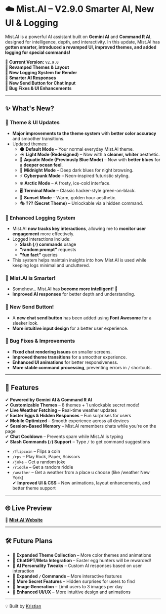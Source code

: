 # ☁️ Mist.AI – V2.9.0 Smarter AI, New UI & Logging  

Mist.AI is a powerful AI assistant built on **Gemini AI** and **Command R AI**, designed for intelligence, depth, and interactivity. In this update, Mist.AI has **gotten smarter, introduced a revamped UI, improved themes, and added logging for special commands!**  

🚀 **Current Version:** `V2.9.0`  
🎨 **Revamped Themes & Layout**  
📜 **New Logging System for Render**  
🧠 **Smarter AI Responses**  
🔘 **New Send Button for Chat Input**  
🔧 **Bug Fixes & UI Enhancements**  

---

## ✨ What's New?  

### 🎨 **Theme & UI Updates**  
- **Major improvements to the theme system** with **better color accuracy** and smoother transitions.  
- Updated themes:  
  - 🌑 **Default Mode** – Your normal everyday Mist.AI theme.  
  - ☀️ **Light Mode (Redesigned)** – Now with a **cleaner, whiter** aesthetic.  
  - 🔵 **Aquatic Mode (Previously Blue Mode)** – Now with **better blues** for a **deeper ocean feel**.  
  - 🌌 **Midnight Mode** – Deep dark blues for night browsing.  
  - ⚡ **Cyberpunk Mode** – Neon-inspired futuristic styling.  
  - ❄️ **Arctic Mode** – A frosty, ice-cold interface.  
  - 🖥 **Terminal Mode** – Classic hacker-style green-on-black.  
  - 🌅 **Sunset Mode** – Warm, golden hour aesthetic.  
  - 🎭 **??? (Secret Theme)** – Unlockable via a hidden command.  

### 📜 **Enhanced Logging System**  
- Mist.AI **now tracks key interactions**, allowing me to **monitor user engagement** more effectively.  
- Logged interactions include:  
  - **Slash (`/`) commands** usage  
  - **"random prompt"** requests  
  - **"fun fact"** queries  
- This system helps maintain insights into how Mist.AI is used while keeping logs minimal and uncluttered.  

### 🧠 **Mist.AI is Smarter!**  
- Somehow... Mist.AI has **become more intelligent!** 🤖  
- **Improved AI responses** for better depth and understanding.  

### 🔘 **New Send Button!**  
- A **new chat send button** has been added using **Font Awesome** for a sleeker look.  
- **More intuitive input design** for a better user experience.  

### 🔄 **Bug Fixes & Improvements**  
- **Fixed chat rendering issues** on smaller screens.  
- **Improved theme transitions** for a smoother experience.  
- **Enhanced UI animations** for better responsiveness.  
- **More stable command processing**, preventing errors in `/` shortcuts.  

---

## 📌 Features  
✔ **Powered by Gemini AI & Command R AI**  
✔ **Customizable Themes** – 8 themes + 1 unlockable secret mode!  
✔ **Live Weather Fetching** – Real-time weather updates  
✔ **Easter Eggs & Hidden Responses** – Fun surprises for users  
✔ **Mobile Optimized** – Smooth experience across all devices  
✔ **Session-Based Memory** – Mist.AI remembers chats while you're on the page  
✔ **Chat Cooldown** – Prevents spam while Mist.AI is typing  
✔ **Slash Commands (`/`) Support** – Type `/` to get command suggestions  
   - `/flipcoin` – Flips a coin  
   - `/rps` – Play Rock, Paper, Scissors  
   - `/joke` – Get a random joke  
   - `/riddle` – Get a random riddle 
   - `/weather` – Get a weather from a place u choose (like /weather New York)   
✔ **Improved UI & CSS** – New animations, layout enhancements, and better theme support  

---

## 🌐 Live Preview  
🔗 **[Mist.AI Website](https://mistai.netlify.app)**  

---

## 🛠️ Future Plans  
- 🔹 **Expanded Theme Collection** – More color themes and animations  
- 🔹 **ChatGPT/Meta Integration** – Easter egg hunters will be rewarded!  
- 🔹 **AI Personality Tweaks** – Custom AI responses based on user interaction  
- 🔹 **Expanded `/` Commands** – More interactive features  
- 🔹 **More Secret Features** – Hidden surprises for users to find  
- 🔹 **Image Generation** – Limit users to 3 images per day  
- 🔹 **Enhanced UI/UX** – More intuitive design and animations  

---

💡 Built by [Kristian](https://builtbykristian.netlify.app)  

